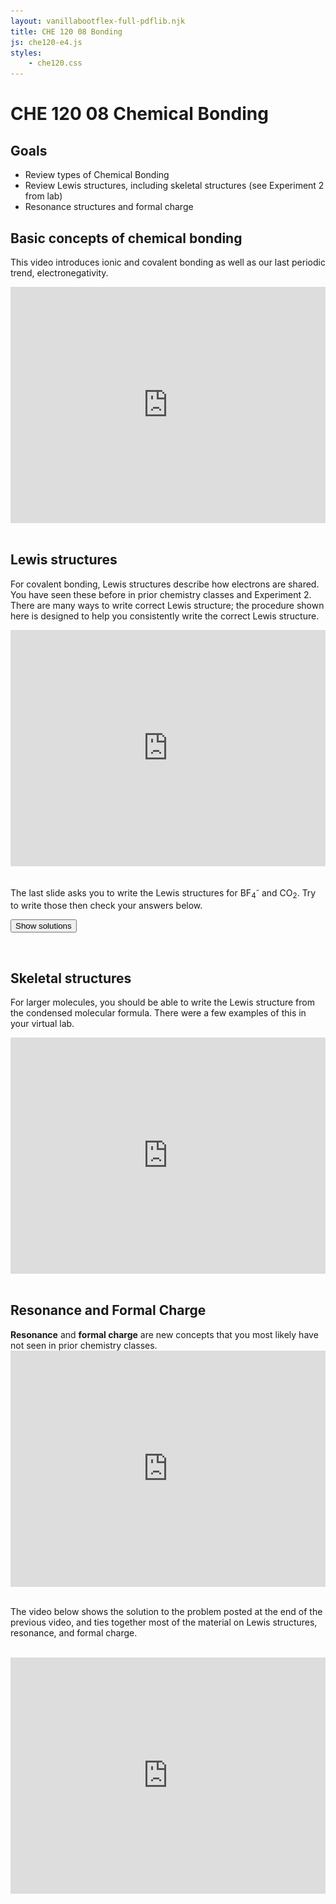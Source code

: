 ```yaml
---
layout: vanillabootflex-full-pdflib.njk
title: CHE 120 08 Bonding
js: che120-e4.js
styles:
	- che120.css
---
```


# CHE 120 08 Chemical Bonding

## Goals

- Review types of Chemical Bonding
- Review Lewis structures, including skeletal structures (see Experiment 2 from lab)
- Resonance structures and formal charge

## Basic concepts of chemical bonding

This video introduces ionic and covalent bonding as well as our last periodic trend, electronegativity.

<div style="position: relative; width: 100%; height: 0; padding-bottom: 75%;">
    <iframe style="position: absolute; width: 100%; height: 100%; border: 0;" scrolling="no" src="https://expl.ai/TMRXTMQ?mode=embed" frameborder="0" allowfullscreen></iframe>
</div>

<br>

## Lewis structures

For covalent bonding, Lewis structures describe how electrons are shared. You have seen these before in prior chemistry classes and  Experiment 2. There are many ways to write correct Lewis structure; the procedure shown here is designed to help you consistently write the correct Lewis structure. 

<div style="position: relative; width: 100%; height: 0; padding-bottom: 75%;">
    <iframe style="position: absolute; width: 100%; height: 100%; border: 0;" scrolling="no" src="https://expl.ai/BUVGAXV?mode=embed" frameborder="0" allowfullscreen></iframe>
</div>

<br>

The last slide asks you to write the Lewis structures for BF<sub>4</sub><sup>-</sup> and CO<sub>2</sub>. Try to write those then check your answers below.

<button class="btn btn-primary"
    onclick='document.getElementById("solution-div").removeAttribute("hidden");'>Show solutions</button>

<div id="solution-div" hidden>

<img src="/img/21-lewis-III.png" alt="solutions" width="100%" max-width="480px"/>

If you want to see the step by step solutions, you can watch those below.

<button class="btn btn-secondary"
    onclick='document.getElementById("solution-video").removeAttribute("hidden");'>Show solution video</button>

<div id="solution-video" hidden>
<div style="position: relative; width: 100%; height: 0; padding-bottom: 75%;">
    <iframe style="position: absolute; width: 100%; height: 100%; border: 0;" scrolling="no" src="https://expl.ai/CRTBUDS?mode=embed" frameborder="0" allowfullscreen></iframe>
</div>
</div>
</div>

<br>

## Skeletal structures

For larger molecules, you should be able to write the Lewis structure from the condensed molecular formula. There were a few examples of this in your virtual lab.

<div style="position: relative; width: 100%; height: 0; padding-bottom: 75%;">
    <iframe style="position: absolute; width: 100%; height: 100%; border: 0;" scrolling="no" src="https://expl.ai/JUBVDFJ?mode=embed" frameborder="0" allowfullscreen></iframe>
</div>

<br>

## Resonance and Formal Charge

<div class="alert alert-primary">
<strong>Resonance</strong> and <strong>formal charge</strong> are new concepts that you most likely have not seen in prior chemistry classes. 
</div>

<div style="position: relative; width: 100%; height: 0; padding-bottom: 75%;">
    <iframe style="position: absolute; width: 100%; height: 100%; border: 0;" scrolling="no" src="https://expl.ai/ZZLAUZM?mode=embed" frameborder="0" allowfullscreen></iframe>
</div>

<br>

The video below shows the solution to the problem posted at the end of the previous video, and ties together most of the material on Lewis structures, resonance, and formal charge.

<br>

<div style="position: relative; width: 100%; height: 0; padding-bottom: 75%;">
    <iframe style="position: absolute; width: 100%; height: 100%; border: 0;" scrolling="no" src="https://expl.ai/JXKBVNE?mode=embed" frameborder="0" allowfullscreen></iframe>
</div>